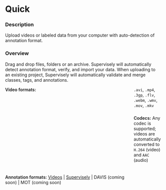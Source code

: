 # Quick

### Description

Upload videos or labeled data from your computer with auto-detection of annotation format.

### Overview

Drag and drop files, folders or an archive. Supervisely will automatically detect annotation format, verify, and import your data.
When uploading to an existing project, Supervisely will automatically validate and merge classes, tags, and annotations.

<div style="display: grid; grid-template-columns: auto 1fr; grid-column-gap: 5px; grid-row-gap: 10px; grid-auto-rows: auto;">
  <b style="font-weight: 600; flex: none;" class="mr5">Video formats:</b>
  <span><code>.avi</code>, <code>.mp4</code>, <code>.3gp</code>, <code>.flv</code>, <code>.webm</code>, <code>.wmv</code>, <code>.mov</code>, <code>.mkv</code></span>

  <br></br>

  <b style="font-weight: 600; flex: none;" class="mr5">Codecs:</b>
  <span>
    Any codec is supported; videos are automatically converted to <code>H.264</code> (video) and <code>AAC</code> (audio)
  </span>

  <b style="font-weight: 600; flex: none;" class="mr5">Annotation formats:</b>
  <span>
    <a href="https://docs.supervisely.com/import-and-export/import/import-using-web-ui" data-modal-href="https://raw.githubusercontent.com/supervisely-ecosystem/import-wizard-docs/master/converter_docs/videos/videos.md" data-key="sly-open-modal" data-modal-event="open-md-modal">Videos</a><span> | </span>
    <a href="https://docs.supervisely.com/import-and-export/import/supported-annotation-formats/videos/supervisely" data-modal-href="https://raw.githubusercontent.com/supervisely-ecosystem/import-wizard-docs/master/converter_docs/videos/supervisely.md" data-key="sly-open-modal" data-modal-event="open-md-modal">Supervisely</a><span> | </span>
    DAVIS (coming soon)<span> | </span>
    MOT (coming soon)
  </span>

  <div class="entity-size-limits-row"></div><div></div>
</div>
